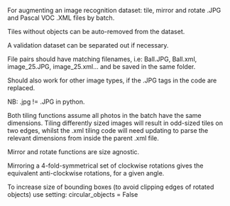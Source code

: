 For augmenting an image recognition dataset: tile, mirror and rotate .JPG and Pascal VOC .XML files by batch.

Tiles without objects can be auto-removed from the dataset.

A validation dataset can be separated out if necessary.

File pairs should have matching filenames, i.e:  Ball.JPG, Ball.xml, image_25.JPG, image_25.xml... and be saved in the same folder.

Should also work for other image types, if the .JPG tags in the code are replaced.  

NB: .jpg != .JPG in python.

Both tiling functions assume all photos in the batch have the same dimensions.  Tiling differently sized images will result in odd-sized tiles on two edges, whilst the .xml tiling code will need updating to parse the relevant dimensions from inside the parent .xml file.

Mirror and rotate functions are size agnostic.

Mirroring a 4-fold-symmetrical set of clockwise rotations gives the equivalent anti-clockwise rotations, for a given angle.

To increase size of bounding boxes (to avoid clipping edges of rotated objects) use setting:  circular_objects = False  
